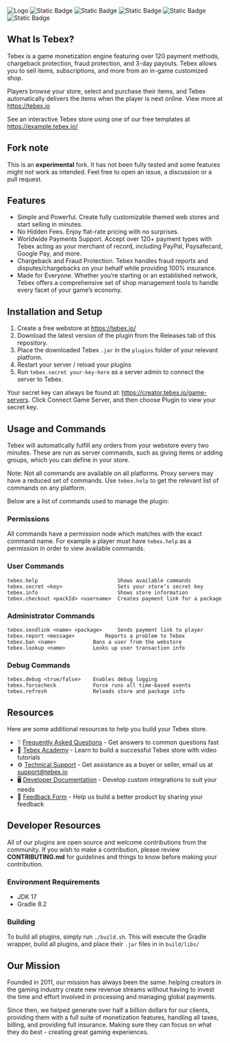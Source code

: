![Logo](https://www.tebex.io/assets/img/logos/tebex.svg#gh-light-mode-only)
![Static Badge](https://img.shields.io/badge/spigot-1.8--1.20-brightgreen)
![Static Badge](https://img.shields.io/badge/fabric-1.16.5+-brightgreen)
![Static Badge](https://img.shields.io/badge/bungeecord-1.18+-brightgreen)
![Static Badge](https://img.shields.io/badge/waterfall-1.18+-brightgreen)
![Static Badge](https://img.shields.io/badge/velocity-1.16.5+-brightgreen)

## What Is Tebex?

Tebex is a game monetization engine featuring over 120 payment methods, chargeback protection, fraud
protection, and 3-day payouts. Tebex allows you to sell items, subscriptions, and more from an
in-game customized shop.

Players browse your store, select and purchase their items, and Tebex automatically delivers the
items when the player is next online. View more at https://tebex.io

See an interactive Tebex store using one of our free templates at https://example.tebex.io/

## Fork note

This is an **experimental** fork. It has not been fully tested and some features might not work
as intended. Feel free to open an issue, a discussion or a pull request.

## Features

- Simple and Powerful. Create fully customizable themed web stores and start selling in minutes.
- No Hidden Fees. Enjoy flat-rate pricing with no surprises.
- Worldwide Payments Support. Accept over 120+ payment types with Tebex acting as your merchant of
  record, including PayPal, Paysafecard, Google Pay, and more.
- Chargeback and Fraud Protection. Tebex handles fraud reports and disputes/chargebacks on your
  behalf while providing 100% insurance.
- Made for Everyone. Whether you’re starting or an established network, Tebex offers a comprehensive
  set of shop management tools to handle every facet of your game’s economy.

## Installation and Setup

1. Create a free webstore at https://tebex.io/
2. Download the latest version of the plugin from the Releases tab of this repository.
3. Place the downloaded Tebex `.jar` in the `plugins` folder of your relevant platform.
4. Restart your server / reload your plugins
5. Run `tebex.secret your-key-here` as a server admin to connect the server to Tebex.

Your secret key can always be found at: https://creator.tebex.io/game-servers. Click Connect Game
Server, and then choose Plugin to view your secret key.

## Usage and Commands

Tebex will automatically fulfill any orders from your webstore every two minutes. These are run as
server commands, such as giving items or adding groups, which you can define in your store.

Note: Not all commands are available on all platforms. Proxy servers may have a reduced set of
commands. Use `tebex.help` to get the relevant list of commands on any platform.

Below are a list of commands used to manage the plugin:

### Permissions

All commands have a permission node which matches with the exact command name. For example a player
must have `tebex.help` as a permission in order to view available
commands.

### User Commands

```
tebex.help                          Shows available commands
tebex.secret <key>                  Sets your store’s secret key
tebex.info                          Shows store information
tebex.checkout <packId> <username>  Creates payment link for a package
```

### Administrator Commands

```
tebex.sendlink <name> <package>	    Sends payment link to player
tebex.report <message>		    Reports a problem to Tebex
tebex.ban <name>		    Bans a user from the webstore
tebex.lookup <name>		    Looks up user transaction info
```

### Debug Commands

```
tebex.debug <true/false>    Enables debug logging
tebex.forcecheck            Force runs all time-based events
tebex.refresh               Reloads store and package info
```

## Resources

Here are some additional resources to help you build your Tebex store.

- ❔ [Frequently Asked Questions](https://docs.tebex.io/creators/faq) - Get answers to common
  questions fast
- 🧠 [Tebex Academy](https://www.youtube.com/@tebex/videos) - Learn to build a successful Tebex store
  with video tutorials
- ⚙️ [Technical Support](mailto:support@tebex.io) - Get assistance as a buyer or seller, email us at
  support@tebex.io
- 🖥️ [Developer Documentation](https://docs.tebex.io/developers/) - Develop custom integrations to
  suit your needs
- 💬 [Feedback Form](https://wkf.ms/45PQwfE) - Help us build a better product by sharing your
  feedback

## Developer Resources

All of our plugins are open source and welcome contributions from the community. If you wish to make
a contribution, please review **CONTRIBUTING.md** for guidelines
and things to know before making your contribution.

### Environment Requirements

- JDK 17
- Gradle 8.2

### Building

To build all plugins, simply run `./build.sh`. This will execute the Gradle wrapper, build all
plugins, and place their `.jar` files in in `build/libs/`

## Our Mission

Founded in 2011, our mission has always been the same: helping creators in the gaming industry
create new revenue streams without having to invest the time and effort involved in processing and
managing global payments.

Since then, we helped generate over half a billion dollars for our clients, providing them with a
full suite of monetization features, handling all taxes, billing, and providing full insurance.
Making sure they can focus on what they do best - creating great gaming experiences.